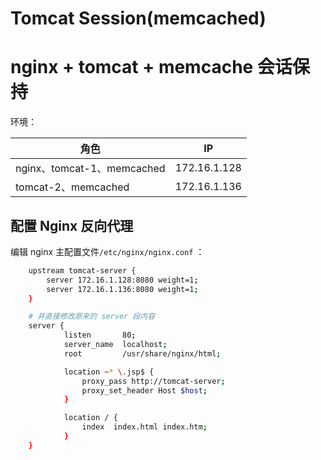 # Tomcat Session(memcached) 

# nginx + tomcat + memcache 会话保持

环境：

| 角色                       | IP           |
| -------------------------- | ------------ |
| nginx、tomcat-1、memcached | 172.16.1.128 |
| tomcat-2、memcached        | 172.16.1.136 |

## 配置 Nginx 反向代理

编辑 nginx 主配置文件`/etc/nginx/nginx.conf` ：

```bash
    upstream tomcat-server {
        server 172.16.1.128:8080 weight=1;
        server 172.16.1.136:8080 weight=1;
    }

    # 并直接修改原来的 server 段内容
    server {
            listen       80;
            server_name  localhost;
            root         /usr/share/nginx/html;

            location ~* \.jsp$ {
                proxy_pass http://tomcat-server;
                proxy_set_header Host $host;
            }

            location / {
                index  index.html index.htm;
            }
    }
```



